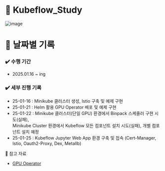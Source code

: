# 🐳 Kubeflow_Study

![image](https://github.com/user-attachments/assets/5d03e3c4-8a17-4d0a-bf37-c11bb21aa3f1)

# 📅 날짜별 기록<br>

### ✔️ 수행 기간
- 2025.01.16 ~ ing

### ✔️ 세부 진행 기록
- 25-01-16 : Minikube 클러스터 생성, Istio 구축 및 예제 구현
- 25-01-21 : Helm 활용 GPU Operator 배포 및 예제 구현
- 25-01-22 : Minikube 클러스터(단일 GPU) 환경에서 Binpack 스케줄러 구현 시도(실패),  
  Minikube Cluster 환경에서 Kubeflow 모든 컴포넌트 설치 시도(실패), 개별 컴포넌트 설치 예정
- 25-01-25 : Kubeflow Jupyter Web App 환경 구축 및 접속 (Cert-Manager, Istio, Oauth2-Proxy, Dex, Metallb)

📒 참고 자료<br>

- [GPU Operator](https://heumsi.github.io/blog/posts/setup-gpu-env-in-k8s/)
